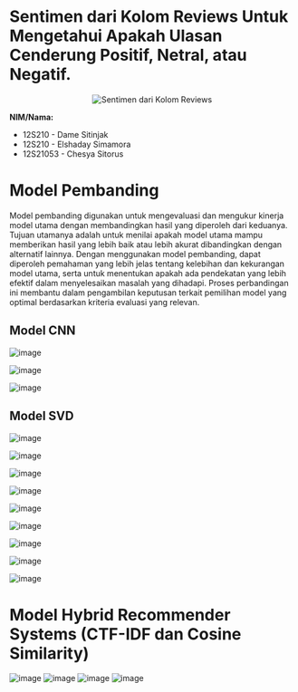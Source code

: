 # Sentimen dari Kolom Reviews Untuk Mengetahui Apakah Ulasan Cenderung Positif, Netral, atau Negatif.

<p align="center">
  <img src="https://github.com/user-attachments/assets/3e825d09-07f9-40ae-8cc8-fd89f768364b" alt="Sentimen dari Kolom Reviews" />
</p>

**NIM/Nama:**

- 12S210 - Dame Sitinjak
- 12S210 - Elshaday Simamora
- 12S21053 - Chesya Sitorus


# Model Pembanding
Model pembanding digunakan untuk mengevaluasi dan mengukur kinerja model utama dengan membandingkan hasil yang diperoleh dari keduanya. Tujuan utamanya adalah untuk menilai apakah model utama mampu memberikan hasil yang lebih baik atau lebih akurat dibandingkan dengan alternatif lainnya. Dengan menggunakan model pembanding, dapat diperoleh pemahaman yang lebih jelas tentang kelebihan dan kekurangan model utama, serta untuk menentukan apakah ada pendekatan yang lebih efektif dalam menyelesaikan masalah yang dihadapi. Proses perbandingan ini membantu dalam pengambilan keputusan terkait pemilihan model yang optimal berdasarkan kriteria evaluasi yang relevan.
## Model CNN
![image](https://github.com/user-attachments/assets/ae1e3081-3f9a-4409-9ea1-bad520061c61)

![image](https://github.com/user-attachments/assets/1b1a45ae-fb02-448c-a69c-91ce3a5f9db4)

![image](https://github.com/user-attachments/assets/a4dddaf0-29a6-495d-bf19-5a9ecb2019a3)



## Model SVD
![image](https://github.com/user-attachments/assets/28cee611-f517-4472-b084-7447b85dfd48)

![image](https://github.com/user-attachments/assets/09eddbf3-cd1e-49a2-9d93-85960619100a)

![image](https://github.com/user-attachments/assets/e08bfc01-720b-4a73-89d9-db35cb772968)

![image](https://github.com/user-attachments/assets/9197d9e7-3f06-4dea-a6bd-0af5fcb4d097)

![image](https://github.com/user-attachments/assets/51437d8a-1779-4560-be3b-d6db2237ec96)

![image](https://github.com/user-attachments/assets/1e9107de-d52b-480f-a207-212054078800)

![image](https://github.com/user-attachments/assets/f1c7a209-4bb1-4906-9b2e-d676f8d3e06c)

![image](https://github.com/user-attachments/assets/81bda800-67b2-47df-a132-664fd3bed799)

![image](https://github.com/user-attachments/assets/f289dba7-7c03-4c91-8e53-084891b1ca4e)


# Model Hybrid Recommender Systems (CTF-IDF dan Cosine Similarity)
![image](https://github.com/user-attachments/assets/83e6ddf1-3259-4f67-b3a0-426b929a3154)
![image](https://github.com/user-attachments/assets/863dd6b3-c7af-4e02-b9c8-01fb028268f9)
![image](https://github.com/user-attachments/assets/6c6929e5-31f6-4cc6-b561-66002c42a899)
![image](https://github.com/user-attachments/assets/0366b44d-c521-43d1-a103-d12112578d70)


